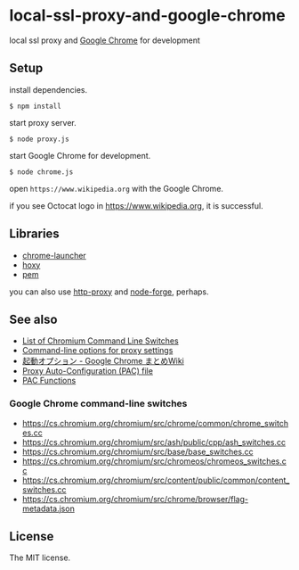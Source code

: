 # local-ssl-proxy-and-google-chrome

local ssl proxy and [Google Chrome](https://www.google.com/intl/ja_ALL/chrome/) for development

## Setup

install dependencies.

```console
$ npm install
```

start proxy server.

```console
$ node proxy.js
```

start Google Chrome for development.

```console
$ node chrome.js
```

open `https://www.wikipedia.org` with the Google Chrome.

if you see Octocat logo in https://www.wikipedia.org, it is successful.

## Libraries

- [chrome-launcher](https://github.com/GoogleChrome/chrome-launcher)
- [hoxy](http://greim.github.io/hoxy/)
- [pem](https://github.com/Dexus/pem)

you can also use [http-proxy](https://github.com/nodejitsu/node-http-proxy) and [node-forge](https://github.com/digitalbazaar/forge), perhaps.

## See also

- [List of Chromium Command Line Switches](https://peter.sh/experiments/chromium-command-line-switches/)
- [Command-line options for proxy settings](https://www.chromium.org/developers/design-documents/network-settings#TOC-Command-line-options-for-proxy-settings)
- [起動オプション - Google Chrome まとめWiki](http://chrome.half-moon.org/43.html)
- [Proxy Auto-Configuration (PAC) file](https://developer.mozilla.org/en-US/docs/Web/HTTP/Proxy_servers_and_tunneling/Proxy_Auto-Configuration_(PAC)_file)
- [PAC Functions](http://findproxyforurl.com/pac-functions/)

### Google Chrome command-line switches

- https://cs.chromium.org/chromium/src/chrome/common/chrome_switches.cc
- https://cs.chromium.org/chromium/src/ash/public/cpp/ash_switches.cc
- https://cs.chromium.org/chromium/src/base/base_switches.cc
- https://cs.chromium.org/chromium/src/chromeos/chromeos_switches.cc
- https://cs.chromium.org/chromium/src/content/public/common/content_switches.cc
- https://cs.chromium.org/chromium/src/chrome/browser/flag-metadata.json

## License

The MIT license.
